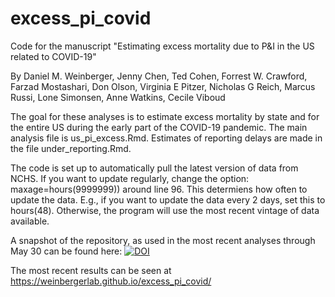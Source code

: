 # excess_pi_covid
Code for the manuscript "Estimating excess mortality due to P&I in the US related to COVID-19"

By Daniel M. Weinberger, Jenny Chen, Ted Cohen, Forrest W. Crawford, Farzad Mostashari, Don Olson, Virginia E Pitzer, Nicholas G Reich, Marcus Russi, Lone Simonsen, Anne Watkins, Cecile Viboud 

The goal for these analyses is to estimate excess mortality by state and for the entire US during the early part of the COVID-19 pandemic. The main analysis file is us_pi_excess.Rmd. Estimates of reporting delays are made in the file under_reporting.Rmd.

The code is set up to automatically pull the latest version of data from NCHS. If you want to update regularly, change the option: maxage=hours(9999999)) around line 96. This determiens how often to update the data. E.g., if you want to update the data every 2 days, set this to hours(48). Otherwise, the program will use the most recent vintage of data available.

A snapshot of the repository, as used in the most recent analyses through May 30 can be found here:
[![DOI](https://zenodo.org/badge/252549546.svg)](https://zenodo.org/badge/latestdoi/252549546)

The most recent results can be seen at https://weinbergerlab.github.io/excess_pi_covid/
